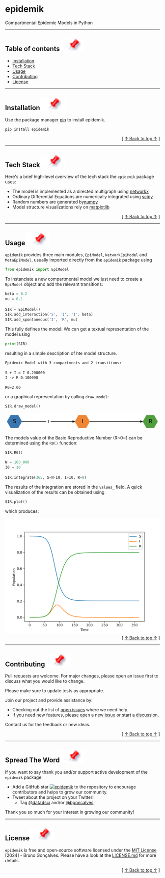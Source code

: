 # epidemik

Compartmental Epidemic Models in Python


---

## Table of contents[![](https://raw.githubusercontent.com/DataForScience/epidemik/main/images/pin.svg)](#toc)
- [Installation](#installation)
- [Tech Stack](#tech)
- [Usage](#usage)
- [Contributing](#contributing)
- [License](#license)

---

## Installation[![](https://raw.githubusercontent.com/DataForScience/epidemik/main/images/pin.svg)](#installation)

Use the package manager [pip](https://pip.pypa.io/en/stable/) to install epidemik.

```bash
pip install epidemik
```

<div align="right">[ <a href="#table-of-contents">↑ Back to top ↑</a> ]</div>

---

## Tech Stack[![](https://raw.githubusercontent.com/DataForScience/epidemik/main/images/pin.svg)](#tech)


Here's a brief high-level overview of the tech stack the `epidemik` package uses:

- The model is implemented as a directed multigraph using [networkx](https://networkx.org/)
- Ordinary Differential Equations are numerically integrated using [scipy](https://scipy.org/)
- Random numbers are generated by[numpy](https://numpy.org/)
- Model structure visualizations rely on [matplotlib](https://matplotlib.org/)  


<div align="right">[ <a href="#table-of-contents">↑ Back to top ↑</a> ]</div>

---


## Usage[![](https://raw.githubusercontent.com/DataForScience/epidemik/main/images/pin.svg)](#usage)

`epidemik` provides three main modules, `EpiModel`, `NetworkEpiModel` and `MetaEpiModel`, usually imported directly from the `epidemik` package using

```python
from epidemik import EpiModel
```

To instanciate a new compartmental model we just need to create a `EpiModel` object and add the relevant transitions:

```python
beta = 0.2
mu = 0.1

SIR = EpiModel()
SIR.add_interaction('S', 'I', 'I', beta)
SIR.add_spontaneous('I', 'R', mu)
```

This fully defines the model. We can get a textual representation of the model using
```python
print(SIR)
```

resulting in a simple description of hte model structure.

    Epidemic Model with 3 compartments and 2 transitions:

	S + I = I 0.200000
	I -> R 0.100000

	R0=2.00

or a graphical representation by calling `draw_model`:

```python
SIR.draw_model()
```

<img src="https://raw.githubusercontent.com/DataForScience/epidemik/main/images/SIR.png" />

The models value of the Basic Reproductive Number (R~0~) can be determined using the `R0()` function:

```python
SIR.R0()
```



```python
N = 100_000
I0 = 10

SIR.integrate(365, S=N-I0, I=I0, R=0)
```

The results of the integration are stored in the `values_` field. A quick visualization of the results can be obtained using:


```python
SIR.plot()
```

which produces:

<img src="https://raw.githubusercontent.com/DataForScience/epidemik/main/images/SIR_results.png" />

<div align="right">[ <a href="#table-of-contents">↑ Back to top ↑</a> ]</div>

---

## Contributing[![](https://raw.githubusercontent.com/DataForScience/epidemik/main/images/pin.svg)](#contributing)

Pull requests are welcome. For major changes, please open an issue first
to discuss what you would like to change.

Please make sure to update tests as appropriate.

Join our project and provide assistance by:
* Checking out the list of [open issues](https://github.com/aregtech/areg-sdk/issues?q=is%3Aissue+is%3Aopen+label%3A%22help+wanted%22) where we need help.
* If you need new features, please open a [new issue](https://github.com/DataForScience/epidemik/issues) or start a [discussion](https://github.com/DataForScience/epidemik/discussions).

 Contact us for the feedback or new ideas.

<div align="right">[ <a href="#table-of-contents">↑ Back to top ↑</a> ]</div>

---

## Spread The Word[![](https://raw.githubusercontent.com/DataForScience/epidemik/main/images/pin.svg)](#spread)

If you want to say thank you and/or support active development of the `epidemik` package:

- Add a GitHub star [![epidemik](https://img.shields.io/github/stars/DataForScience/epidemik.svg?style=social&label=Star%20epidemik)](https://github.com/DataForScience/epidemik/) to the repository to encourage contributors and helps to grow our community.
- Tweet about the project on your Twitter!
	- Tag [@data4sci](https://twitter.com/data4sci) and/or [@bgoncalves](https://twitter.com/bgoncalves)

Thank you so much for your interest in growing our community!


---

## License[![](https://raw.githubusercontent.com/DataForScience/epidemik/main/images/pin.svg)](#license)

`epidemik` is free and open-source software licensed under the [MIT License](https://choosealicense.com/licenses/mit/) [2024]  - Bruno Gonçalves. Please have a look at the [LICENSE.md](LICENSE) for more details.

<div align="right">[ <a href="#table-of-contents">↑ Back to top ↑</a> ]</div>

